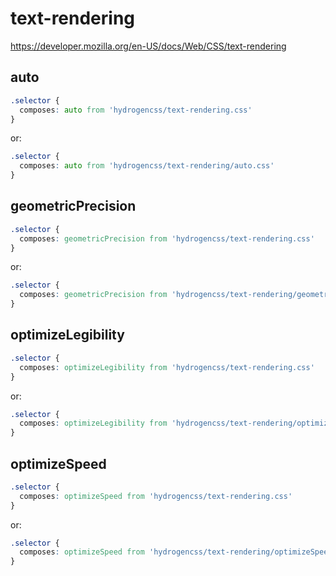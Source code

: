 # text-rendering

https://developer.mozilla.org/en-US/docs/Web/CSS/text-rendering

## auto
```css
.selector {
  composes: auto from 'hydrogencss/text-rendering.css'
}
```

or:
```css
.selector {
  composes: auto from 'hydrogencss/text-rendering/auto.css'
}
```

## geometricPrecision
```css
.selector {
  composes: geometricPrecision from 'hydrogencss/text-rendering.css'
}
```

or:
```css
.selector {
  composes: geometricPrecision from 'hydrogencss/text-rendering/geometricPrecision.css'
}
```

## optimizeLegibility
```css
.selector {
  composes: optimizeLegibility from 'hydrogencss/text-rendering.css'
}
```

or:
```css
.selector {
  composes: optimizeLegibility from 'hydrogencss/text-rendering/optimizeLegibility.css'
}
```

## optimizeSpeed
```css
.selector {
  composes: optimizeSpeed from 'hydrogencss/text-rendering.css'
}
```

or:
```css
.selector {
  composes: optimizeSpeed from 'hydrogencss/text-rendering/optimizeSpeed.css'
}
```

